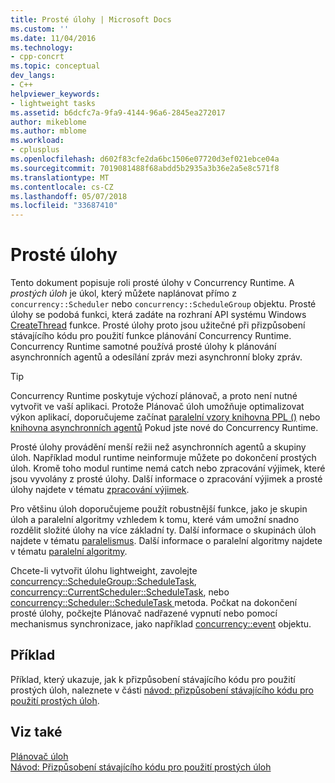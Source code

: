 ```yaml
---
title: Prosté úlohy | Microsoft Docs
ms.custom: ''
ms.date: 11/04/2016
ms.technology:
- cpp-concrt
ms.topic: conceptual
dev_langs:
- C++
helpviewer_keywords:
- lightweight tasks
ms.assetid: b6dcfc7a-9fa9-4144-96a6-2845ea272017
author: mikeblome
ms.author: mblome
ms.workload:
- cplusplus
ms.openlocfilehash: d602f83cfe2da6bc1506e07720d3ef021ebce04a
ms.sourcegitcommit: 7019081488f68abdd5b2935a3b36e2a5e8c571f8
ms.translationtype: MT
ms.contentlocale: cs-CZ
ms.lasthandoff: 05/07/2018
ms.locfileid: "33687410"
---
```

# <a name="lightweight-tasks"></a>Prosté úlohy
Tento dokument popisuje roli prosté úlohy v Concurrency Runtime. A *prostých úloh* je úkol, který můžete naplánovat přímo z `concurrency::Scheduler` nebo `concurrency::ScheduleGroup` objektu. Prosté úlohy se podobá funkci, která zadáte na rozhraní API systému Windows [CreateThread](http://msdn.microsoft.com/library/windows/desktop/ms682453) funkce. Prosté úlohy proto jsou užitečné při přizpůsobení stávajícího kódu pro použití funkce plánování Concurrency Runtime. Concurrency Runtime samotné používá prosté úlohy k plánování asynchronních agentů a odesílání zpráv mezi asynchronní bloky zpráv.  
  
> [!TIP]
>  Concurrency Runtime poskytuje výchozí plánovač, a proto není nutné vytvořit ve vaší aplikaci. Protože Plánovač úloh umožňuje optimalizovat výkon aplikací, doporučujeme začínat [paralelní vzory knihovna PPL ()](../../parallel/concrt/parallel-patterns-library-ppl.md) nebo [knihovna asynchronních agentů](../../parallel/concrt/asynchronous-agents-library.md) Pokud jste nové do Concurrency Runtime.  
  
 Prosté úlohy provádění menší režii než asynchronních agentů a skupiny úloh. Například modul runtime neinformuje můžete po dokončení prostých úloh. Kromě toho modul runtime nemá catch nebo zpracování výjimek, které jsou vyvolány z prosté úlohy. Další informace o zpracování výjimek a prosté úlohy najdete v tématu [zpracování výjimek](../../parallel/concrt/exception-handling-in-the-concurrency-runtime.md).  
  
 Pro většinu úloh doporučujeme použít robustnější funkce, jako je skupin úloh a paralelní algoritmy vzhledem k tomu, které vám umožní snadno rozdělit složité úlohy na více základní ty. Další informace o skupinách úloh najdete v tématu [paralelismus](../../parallel/concrt/task-parallelism-concurrency-runtime.md). Další informace o paralelní algoritmy najdete v tématu [paralelní algoritmy](../../parallel/concrt/parallel-algorithms.md).  
  
 Chcete-li vytvořit úlohu lightweight, zavolejte [concurrency::ScheduleGroup::ScheduleTask](reference/schedulegroup-class.md#scheduletask), [concurrency::CurrentScheduler::ScheduleTask](reference/currentscheduler-class.md#scheduletask), nebo [concurrency::Scheduler::ScheduleTask ](reference/scheduler-class.md#scheduletask) metoda. Počkat na dokončení prosté úlohy, počkejte Plánovač nadřazené vypnutí nebo pomocí mechanismus synchronizace, jako například [concurrency::event](../../parallel/concrt/reference/event-class.md) objektu.  
  
## <a name="example"></a>Příklad  
 Příklad, který ukazuje, jak k přizpůsobení stávajícího kódu pro použití prostých úloh, naleznete v části [návod: přizpůsobení stávajícího kódu pro použití prostých úloh](../../parallel/concrt/walkthrough-adapting-existing-code-to-use-lightweight-tasks.md).  
  
## <a name="see-also"></a>Viz také  
 [Plánovač úloh](../../parallel/concrt/task-scheduler-concurrency-runtime.md)   
 [Návod: Přizpůsobení stávajícího kódu pro použití prostých úloh](../../parallel/concrt/walkthrough-adapting-existing-code-to-use-lightweight-tasks.md)

